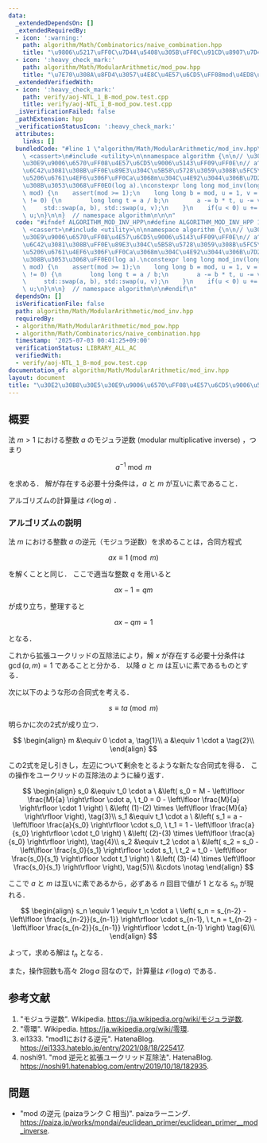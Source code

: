 ```yaml
---
data:
  _extendedDependsOn: []
  _extendedRequiredBy:
  - icon: ':warning:'
    path: algorithm/Math/Combinatorics/naive_combination.hpp
    title: "\u9806\u5217\uFF0C\u7D44\u5408\u305B\uFF0C\u91CD\u8907\u7D44\u5408\u305B"
  - icon: ':heavy_check_mark:'
    path: algorithm/Math/ModularArithmetic/mod_pow.hpp
    title: "\u7E70\u308A\u8FD4\u3057\u4E8C\u4E57\u6CD5\uFF08mod\u4ED8\u304D\uFF09"
  _extendedVerifiedWith:
  - icon: ':heavy_check_mark:'
    path: verify/aoj-NTL_1_B-mod_pow.test.cpp
    title: verify/aoj-NTL_1_B-mod_pow.test.cpp
  _isVerificationFailed: false
  _pathExtension: hpp
  _verificationStatusIcon: ':heavy_check_mark:'
  attributes:
    links: []
  bundledCode: "#line 1 \"algorithm/Math/ModularArithmetic/mod_inv.hpp\"\n\n\n\n#include\
    \ <cassert>\n#include <utility>\n\nnamespace algorithm {\n\n// \u30E2\u30B8\u30E5\
    \u30E9\u9006\u6570\uFF08\u4E57\u6CD5\u9006\u5143\uFF09\uFF0E\n// a^-1 mod m \u3092\
    \u6C42\u3081\u308B\uFF0E\u89E3\u304C\u5B58\u5728\u3059\u308B\u5FC5\u8981\u5341\
    \u5206\u6761\u4EF6\u306F\uFF0Ca\u3068m\u304C\u4E92\u3044\u306B\u7D20\u3067\u3042\
    \u308B\u3053\u3068\uFF0EO(log a).\nconstexpr long long mod_inv(long long a, int\
    \ mod) {\n    assert(mod >= 1);\n    long long b = mod, u = 1, v = 0;\n    while(b\
    \ != 0) {\n        long long t = a / b;\n        a -= b * t, u -= v * t;\n   \
    \     std::swap(a, b), std::swap(u, v);\n    }\n    if(u < 0) u += mod;\n    return\
    \ u;\n}\n\n}  // namespace algorithm\n\n\n"
  code: "#ifndef ALGORITHM_MOD_INV_HPP\n#define ALGORITHM_MOD_INV_HPP 1\n\n#include\
    \ <cassert>\n#include <utility>\n\nnamespace algorithm {\n\n// \u30E2\u30B8\u30E5\
    \u30E9\u9006\u6570\uFF08\u4E57\u6CD5\u9006\u5143\uFF09\uFF0E\n// a^-1 mod m \u3092\
    \u6C42\u3081\u308B\uFF0E\u89E3\u304C\u5B58\u5728\u3059\u308B\u5FC5\u8981\u5341\
    \u5206\u6761\u4EF6\u306F\uFF0Ca\u3068m\u304C\u4E92\u3044\u306B\u7D20\u3067\u3042\
    \u308B\u3053\u3068\uFF0EO(log a).\nconstexpr long long mod_inv(long long a, int\
    \ mod) {\n    assert(mod >= 1);\n    long long b = mod, u = 1, v = 0;\n    while(b\
    \ != 0) {\n        long long t = a / b;\n        a -= b * t, u -= v * t;\n   \
    \     std::swap(a, b), std::swap(u, v);\n    }\n    if(u < 0) u += mod;\n    return\
    \ u;\n}\n\n}  // namespace algorithm\n\n#endif\n"
  dependsOn: []
  isVerificationFile: false
  path: algorithm/Math/ModularArithmetic/mod_inv.hpp
  requiredBy:
  - algorithm/Math/ModularArithmetic/mod_pow.hpp
  - algorithm/Math/Combinatorics/naive_combination.hpp
  timestamp: '2025-07-03 00:41:25+09:00'
  verificationStatus: LIBRARY_ALL_AC
  verifiedWith:
  - verify/aoj-NTL_1_B-mod_pow.test.cpp
documentation_of: algorithm/Math/ModularArithmetic/mod_inv.hpp
layout: document
title: "\u30E2\u30B8\u30E5\u30E9\u9006\u6570\uFF08\u4E57\u6CD5\u9006\u5143\uFF09"
---
```



## 概要

法 $m > 1$ における整数 $a$ のモジュラ逆数 (modular multiplicative inverse) ，つまり

$$
a^{-1} \bmod m
$$

を求める．
解が存在する必要十分条件は，$a$ と $m$ が互いに素であること． 

アルゴリズムの計算量は $\mathcal{O}(\log a)$ ．


### アルゴリズムの説明

法 $m$ における整数 $a$ の逆元（モジュラ逆数）を求めることは，合同方程式

$$
a x \equiv 1 \pmod m
$$

を解くことと同じ．
ここで適当な整数 $q$ を用いると

$$
a x - 1 = q m
$$

が成り立ち，整理すると

$$
a x - q m = 1
$$

となる．

これから拡張ユークリッドの互除法により，解 $x$ が存在する必要十分条件は $\gcd(a,m) = 1$ であることと分かる．
以降 $a$ と $m$ は互いに素であるものとする．

次に以下のような形の合同式を考える．

$$
s \equiv t a \pmod m
$$

明らかに次の2式が成り立つ．

$$
\begin{align}
m &\equiv 0 \cdot a, \tag{1}\\
a &\equiv 1 \cdot a \tag{2}\\
\end{align}
$$

この2式を足し引きし，左辺について剰余をとるような新たな合同式を得る．
この操作をユークリッドの互除法のように繰り返す．


$$
\begin{align}
s_0 &\equiv t_0 \cdot a \ &\left( s_0 = M - \left\lfloor \frac{M}{a} \right\rfloor \cdot a, \ t_0 = 0 - \left\lfloor \frac{M}{a} \right\rfloor \cdot 1 \right) \ &\left( (1)-(2) \times \left\lfloor \frac{M}{a} \right\rfloor \right), \tag{3}\\
s_1 &\equiv t_1 \cdot a \ &\left( s_1 = a - \left\lfloor \frac{a}{s_0} \right\rfloor \cdot s_0, \ t_1 = 1 - \left\lfloor \frac{a}{s_0} \right\rfloor \cdot t_0 \right) \ &\left( (2)-(3) \times \left\lfloor \frac{a}{s_0} \right\rfloor \right), \tag{4}\\
s_2 &\equiv t_2 \cdot a \ &\left( s_2 = s_0 - \left\lfloor \frac{s_0}{s_1} \right\rfloor \cdot s_1, \ t_2 = t_0 - \left\lfloor \frac{s_0}{s_1} \right\rfloor \cdot t_1 \right) \ &\left( (3)-(4) \times \left\lfloor \frac{s_0}{s_1} \right\rfloor \right), \tag{5}\\
&\cdots \notag
\end{align}
$$

ここで $a$ と $m$ は互いに素であるから，必ずある $n$ 回目で値が $1$ となる $s_n$ が現れる．

$$
\begin{align}
s_n \equiv 1 \equiv t_n \cdot a \ \left( s_n = s_{n-2} - \left\lfloor \frac{s_{n-2}}{s_{n-1}} \right\rfloor \cdot s_{n-1}, \ t_n = t_{n-2} - \left\lfloor \frac{s_{n-2}}{s_{n-1}} \right\rfloor \cdot t_{n-1} \right) \tag{6}\\
\end{align}
$$

よって，求める解は $t_n$ となる．

また，操作回数も高々 $2 \log a$ 回なので，計算量は $\mathcal{O}(\log a)$ である． 


## 参考文献

1. "モジュラ逆数". Wikipedia. <https://ja.wikipedia.org/wiki/モジュラ逆数>.
1. "零環". Wikipedia. <https://ja.wikipedia.org/wiki/零環>.
1. ei1333. "mod1における逆元". HatenaBlog. <https://ei1333.hateblo.jp/entry/2021/08/18/225417>.
1. noshi91. "mod 逆元と拡張ユークリッド互除法". HatenaBlog. <https://noshi91.hatenablog.com/entry/2019/10/18/182935>.


## 問題

- "mod の逆元 (paizaランク C 相当)". paizaラーニング. <https://paiza.jp/works/mondai/euclidean_primer/euclidean_primer__mod_inverse>.
